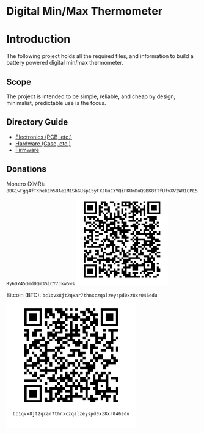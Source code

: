 # Digital Min/Max Thermometer

# Introduction

The following project holds all the required files, and information to build a
battery powered digital min/max thermometer.

## Scope

The project is intended to be simple, reliable, and cheap by design; minimalist,
predictable use is the focus.

## Directory Guide

- [Electronics (PCB, etc.)](./electronics)
- [Hardware (Case, etc.)](./hardware)
- [Firmware](./firmware)

## Donations

Monero (XMR): `8BG1wFgq4fTKhekEh58Ae1M1ShGUsp15yFXJUuCXYQiFKUmDuQ9BK8tTfUfvXV2WR1CPE5Ry6DY45DmdDQm3SiCY7Jkw5ws`
![Donate Monero](./resources/README/donations-xmr-qr.png)

Bitcoin (BTC): `bc1qvx8jt2qxar7thnxczqalzeyspd0xz8xr046edu`
![Donate Bitcoin](./resources/README/donations-btc-qr.png)
